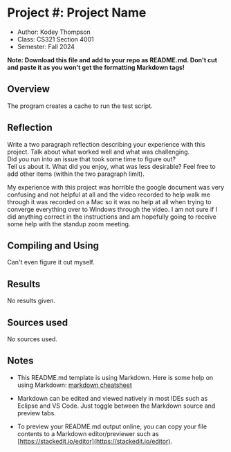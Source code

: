# Project #: Project Name

* Author: Kodey Thompson
* Class: CS321 Section 4001
* Semester: Fall 2024

**Note: Download this file and add to your repo as README.md. Don't cut and paste it as you won't get the formatting Markdown tags!**

## Overview

The program creates a cache to run the test script.

## Reflection

Write a two paragraph reflection describing your experience with this 
project.  Talk about what worked well and what was challenging.  
Did you run into an issue that took some time to figure out?  
Tell us about it. What did you enjoy, what was less desirable? Feel
free to add other items (within the two paragraph limit).

My experience with this project was horrible the google document was very confusing and not helpful at all and the video recorded to help walk me through it was recorded on a Mac so it was no help at all when trying to converge everything over to Windows through the video.
I am not sure if I did anything correct in the instructions and am hopefully going to receive some help with the standup zoom meeting.

## Compiling and Using

Can't even figure it out myself.

## Results 

No results given.

## Sources used

No sources used.

## Notes

* This README.md template is using Markdown. Here is some help on using Markdown: 
[markdown cheatsheet](https://github.com/adam-p/markdown-here/wiki/Markdown-Cheatsheet)


* Markdown can be edited and viewed natively in most IDEs such as Eclipse and VS Code. Just toggle
between the Markdown source and preview tabs.

* To preview your README.md output online, you can copy your file contents to a Markdown editor/previewer
such as [https://stackedit.io/editor](https://stackedit.io/editor).